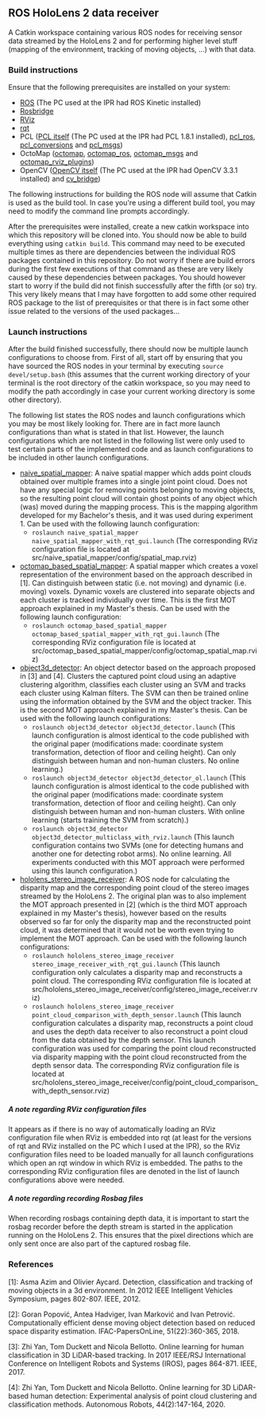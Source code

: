 ## ROS HoloLens 2 data receiver

A Catkin workspace containing various ROS nodes for receiving sensor data streamed by the HoloLens 2 and for performing higher level stuff (mapping of the environment, tracking of moving objects, ...) with that data.

### Build instructions

Ensure that the following prerequisites are installed on your system:
 * [ROS](http://wiki.ros.org/ROS/Installation) (The PC used at the IPR had ROS Kinetic installed)
 * [Rosbridge](https://index.ros.org/p/rosbridge_suite/github-RobotWebTools-rosbridge_suite/)
 * [RViz](http://wiki.ros.org/rviz)
 * [rqt](https://index.ros.org/p/rqt/github-ros-visualization-rqt/)
 * PCL ([PCL itself](https://pointclouds.org/) (The PC used at the IPR had PCL 1.8.1 installed), [pcl_ros](https://index.ros.org/p/pcl_ros/github-ros-perception-perception_pcl/), [pcl_conversions](https://index.ros.org/p/pcl_conversions/github-ros-perception-perception_pcl/) and [pcl_msgs](https://index.ros.org/p/pcl_msgs/github-ros-perception-pcl_msgs/))
 * OctoMap ([octomap](https://index.ros.org/p/octomap/github-octomap-octomap/), [octomap_ros](https://index.ros.org/p/octomap_ros/github-OctoMap-octomap_ros/), [octomap_msgs](https://index.ros.org/p/octomap_msgs/github-octomap-octomap_msgs/) and [octomap_rviz_plugins](https://index.ros.org/p/octomap_rviz_plugins/github-OctoMap-octomap_rviz_plugins/))
 * OpenCV ([OpenCV itself](https://opencv.org/) (The PC used at the IPR had OpenCV 3.3.1 installed) and [cv_bridge](https://index.ros.org/p/cv_bridge/github-ros-perception-vision_opencv/))

The following instructions for building the ROS node will assume that Catkin is used as the build tool. In case you're using a different build tool, you may need to modify the command line prompts accordingly.

After the prerequisites were installed, create a new catkin workspace into which this repository will be cloned into. You should now be able to build everything using `catkin build`. This command may need to be executed multiple times as there are dependencies between the individual ROS packages contained in this repository. Do not worry if there are build errors during the first few executions of that command as these are very likely caused by these dependencies between packages. You should however start to worry if the build did not finish successfully after the fifth (or so) try. This very likely means that I may have forgotten to add some other required ROS package to the list of prerequisites or that there is in fact some other issue related to the versions of the used packages...

### Launch instructions

After the build finished successfully, there should now be multiple launch configurations to choose from. First of all, start off by ensuring that you have sourced the ROS nodes in your terminal by executing `source devel/setup.bash` (this assumes that the current working directory of your terminal is the root directory of the catkin workspace, so you may need to modify the path accordingly in case your current working directory is some other directory).

The following list states the ROS nodes and launch configurations which you may be most likely looking for. There are in fact more launch configurations than what is stated in that list. However, the launch configurations which are not listed in the following list were only used to test certain parts of the implemented code and as launch configurations to be included in other launch configurations.
 * [naive_spatial_mapper](src/naive_spatial_mapper/): A naive spatial mapper which adds point clouds obtained over multiple frames into a single joint point cloud. Does not have any special logic for removing points belonging to moving objects, so the resulting point cloud will contain ghost points of any object which (was) moved during the mapping process. This is the mapping algorithm developed for my Bachelor's thesis, and it was used during experiment 1. Can be used with the following launch configuration:
    * `roslaunch naive_spatial_mapper naive_spatial_mapper_with_rqt_gui.launch` (The corresponding RViz configuration file is located at src/naive_spatial_mapper/config/spatial_map.rviz)
 * [octomap_based_spatial_mapper](src/octomap_based_spatial_mapper/): A spatial mapper which creates a voxel representation of the environment based on the approach described in [1]. Can distinguish between static (i.e. not moving) and dynamic (i.e. moving) voxels. Dynamic voxels are clustered into separate objects and each cluster is tracked individually over time. This is the first MOT approach explained in my Master's thesis. Can be used with the following launch configuration:
    * `roslaunch octomap_based_spatial_mapper octomap_based_spatial_mapper_with_rqt_gui.launch` (The corresponding RViz configuration file is located at src/octomap_based_spatial_mapper/config/octomap_spatial_map.rviz)
 * [object3d_detector](src/object3d_detector/): An object detector based on the approach proposed in [3] and [4]. Clusters the captured point cloud using an adaptive clustering algorithm, classifies each cluster using an SVM and tracks each cluster using Kalman filters. The SVM can then be trained online using the information obtained by the SVM and the object tracker. This is the second MOT approach explained in my Master's thesis. Can be used with the following launch configurations:
    * `roslaunch object3d_detector object3d_detector.launch` (This launch configuration is almost identical to the code published with the original paper (modifications made: coordinate system transformation, detection of floor and ceiling height). Can only distinguish between human and non-human clusters. No online learning.)
    * `roslaunch object3d_detector object3d_detector_ol.launch` (This launch configuration is almost identical to the code published with the original paper (modifications made: coordinate system transformation, detection of floor and ceiling height). Can only distinguish between human and non-human clusters. With online learning (starts training the SVM from scratch).)
    * `roslaunch object3d_detector object3d_detector_multiclass_with_rviz.launch` (This launch configuration contains two SVMs (one for detecting humans and another one for detecting robot arms). No online learning. All experiments conducted with this MOT approach were performed using this launch configuration.)
 * [hololens_stereo_image_receiver](src/hololens_stereo_image_receiver/): A ROS node for calculating the disparity map and the corresponding point cloud of the stereo images streamed by the HoloLens 2. The original plan was to also implement the MOT approach presented in [2] (which is the third MOT approach explained in my Master's thesis), however based on the results observed so far for only the disparity map and the reconstructed point cloud, it was determined that it would not be worth even trying to implement the MOT approach. Can be used with the following launch configurations:
    * `roslaunch hololens_stereo_image_receiver stereo_image_receiver_with_rqt_gui.launch` (This launch configuration only calculates a disparity map and reconstructs a point cloud. The corresponding RViz configuration file is located at src/hololens_stereo_image_receiver/config/stereo_image_receiver.rviz)
    * `roslaunch hololens_stereo_image_receiver point_cloud_comparison_with_depth_sensor.launch` (This launch configuration calculates a disparity map, reconstructs a point cloud and uses the depth data receiver to also reconstruct a point cloud from the data obtained by the depth sensor. This launch configuration was used for comparing the point cloud reconstructed via disparity mapping with the point cloud reconstructed from the depth sensor data. The corresponding RViz configuration file is located at src/hololens_stereo_image_receiver/config/point_cloud_comparison_with_depth_sensor.rviz)

##### A note regarding RViz configuration files

It appears as if there is no way of automatically loading an RViz configuration file when RViz is embedded into rqt (at least for the versions of rqt and RViz installed on the PC which I used at the IPR), so the RViz configuration files need to be loaded manually for all launch configurations which open an rqt window in which RViz is embedded. The paths to the corresponding RViz configuration files are denoted in the list of launch configurations above were needed.

##### A note regarding recording Rosbag files

When recording rosbags containing depth data, it is important to start the rosbag recorder before the depth stream is started in the application running on the HoloLens 2. This ensures that the pixel directions which are only sent once are also part of the captured rosbag file.

### References

[1]: Asma Azim and Olivier Aycard. Detection, classification and tracking of moving objects in a 3d environment. In 2012 IEEE Intelligent Vehicles Symposium, pages 802-807. IEEE, 2012.

[2]: Goran Popović, Antea Hadviger, Ivan Marković and Ivan Petrović. Computationally efficient dense moving object detection based on reduced space disparity estimation. IFAC-PapersOnLine, 51(22):360-365, 2018.

[3]: Zhi Yan, Tom Duckett and Nicola Bellotto. Online learning for human classification in 3D LiDAR-based tracking. In 2017 IEEE/RSJ International Conference on Intelligent Robots and Systems (IROS), pages 864-871. IEEE, 2017.

[4]: Zhi Yan, Tom Duckett and Nicola Bellotto. Online learning for 3D LiDAR-based human detection: Experimental analysis of point cloud clustering and classification methods. Autonomous Robots, 44(2):147-164, 2020.
